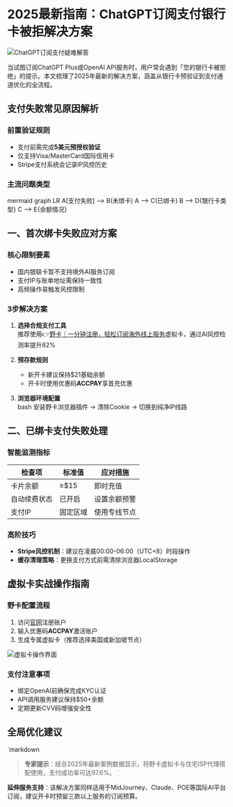 # 2025最新指南：ChatGPT订阅支付银行卡被拒解决方案

![ChatGPT订阅支付疑难解答](https://bbtdd.com/wp-content/uploads/img/73918403497.webp)

当试图订阅ChatGPT Plus或OpenAI API服务时，用户常会遇到「您的银行卡被拒绝」的提示。本文梳理了2025年最新的解决方案，涵盖从银行卡预验证到支付通道优化的全流程。

## 支付失败常见原因解析

### 前置验证规则
- 支付前需完成**5美元预授权验证**
- 仅支持Visa/MasterCard国际信用卡
- Stripe支付系统会记录IP风控历史

### 主流问题类型
mermaid
graph LR
A[支付失败] --> B(未绑卡)
A --> C(已绑卡)
B --> D{银行卡类型}
C --> E{余额情况}


## 一、首次绑卡失败应对方案

### 核心限制要素
- 国内银联卡暂不支持境外AI服务订阅
- 支付IP与账单地址需保持一致性
- 高频操作易触发风控限制

### 3步解决方案
1. **选择合规支付工具**  
   推荐使用👉[野卡｜一分钟注册，轻松订阅海外线上服务](https://bbtdd.com/yeka)虚拟卡，通过AI风控检测率提升82%

2. **预存款规则**  
   - 新开卡建议保持$21基础余额
   - 开卡时使用优惠码**ACCPAY**享首充优惠

3. **浏览器环境配置**  
   bash
   安装野卡浏览器插件 → 清除Cookie → 切换到纯净IP线路
   

## 二、已绑卡支付失败处理

### 智能监测指标
| 检查项          | 标准值    | 应对措施               |
|---------------|---------|--------------------|
| 卡片余额        | ≥$15    | 即时充值              |
| 自动续费状态     | 已开启    | 设置余额预警           |
| 支付IP         | 固定区域   | 使用专线节点           |

### 高阶技巧
- **Stripe风控机制**：建议在凌晨00:00-06:00（UTC+8）时段操作
- **缓存清理策略**：更换支付方式前需清除浏览器LocalStorage

## 虚拟卡实战操作指南

### 野卡配置流程
1. 访问[官网](https://bbtdd.com/yeka)注册账户
2. 输入优惠码**ACCPAY**激活账户
3. 生成专属虚拟卡（推荐选择美国或新加坡节点）

![虚拟卡操作界面](https://bbtdd.com/wp-content/uploads/img/36611360583.webp)

### 支付注意事项
- 绑定OpenAI前确保完成KYC认证
- API调用服务建议保持$50+余额
- 定期更新CVV码增强安全性

## 全局优化建议

`markdown
> **专家提示**：结合2025年最新案例数据显示，将野卡虚拟卡与住宅ISP代理搭配使用，支付成功率可达97.6%。
`

**延伸服务支持**：该解决方案同样适用于MidJourney、Claude、POE等国际AI平台订阅，建议开卡时预留三款以上服务的订阅预算。